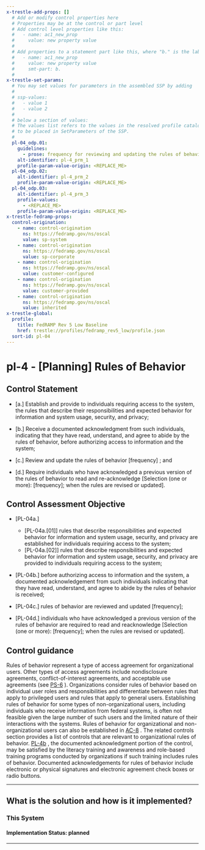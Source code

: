 ```yaml
---
x-trestle-add-props: []
  # Add or modify control properties here
  # Properties may be at the control or part level
  # Add control level properties like this:
  #   - name: ac1_new_prop
  #     value: new property value
  #
  # Add properties to a statement part like this, where "b." is the label of the target statement part
  #   - name: ac1_new_prop
  #     value: new property value
  #     smt-part: b.
  #
x-trestle-set-params:
  # You may set values for parameters in the assembled SSP by adding
  #
  # ssp-values:
  #   - value 1
  #   - value 2
  #
  # below a section of values:
  # The values list refers to the values in the resolved profile catalog, and the ssp-values represent new values
  # to be placed in SetParameters of the SSP.
  #
  pl-04_odp.01:
    guidelines:
      - prose: frequency for reviewing and updating the rules of behavior is defined;
    alt-identifier: pl-4_prm_1
    profile-param-value-origin: <REPLACE_ME>
  pl-04_odp.02:
    alt-identifier: pl-4_prm_2
    profile-param-value-origin: <REPLACE_ME>
  pl-04_odp.03:
    alt-identifier: pl-4_prm_3
    profile-values:
      - <REPLACE_ME>
    profile-param-value-origin: <REPLACE_ME>
x-trestle-fedramp-props:
  control-origination:
    - name: control-origination
      ns: https://fedramp.gov/ns/oscal
      value: sp-system
    - name: control-origination
      ns: https://fedramp.gov/ns/oscal
      value: sp-corporate
    - name: control-origination
      ns: https://fedramp.gov/ns/oscal
      value: customer-configured
    - name: control-origination
      ns: https://fedramp.gov/ns/oscal
      value: customer-provided
    - name: control-origination
      ns: https://fedramp.gov/ns/oscal
      value: inherited
x-trestle-global:
  profile:
    title: FedRAMP Rev 5 Low Baseline
    href: trestle://profiles/fedramp_rev5_low/profile.json
  sort-id: pl-04
---
```


# pl-4 - \[Planning\] Rules of Behavior

## Control Statement

- \[a.\] Establish and provide to individuals requiring access to the system, the rules that describe their responsibilities and expected behavior for information and system usage, security, and privacy;

- \[b.\] Receive a documented acknowledgment from such individuals, indicating that they have read, understand, and agree to abide by the rules of behavior, before authorizing access to information and the system;

- \[c.\] Review and update the rules of behavior [frequency] ; and

- \[d.\] Require individuals who have acknowledged a previous version of the rules of behavior to read and re-acknowledge [Selection (one or more): [frequency]; when the rules are revised or updated].

## Control Assessment Objective

- \[PL-04a.\]

  - \[PL-04a.[01]\] rules that describe responsibilities and expected behavior for information and system usage, security, and privacy are established for individuals requiring access to the system;
  - \[PL-04a.[02]\] rules that describe responsibilities and expected behavior for information and system usage, security, and privacy are provided to individuals requiring access to the system;

- \[PL-04b.\] before authorizing access to information and the system, a documented acknowledgement from such individuals indicating that they have read, understand, and agree to abide by the rules of behavior is received;

- \[PL-04c.\] rules of behavior are reviewed and updated [frequency];

- \[PL-04d.\] individuals who have acknowledged a previous version of the rules of behavior are required to read and reacknowledge [Selection (one or more): [frequency]; when the rules are revised or updated].

## Control guidance

Rules of behavior represent a type of access agreement for organizational users. Other types of access agreements include nondisclosure agreements, conflict-of-interest agreements, and acceptable use agreements (see [PS-6](#ps-6) ). Organizations consider rules of behavior based on individual user roles and responsibilities and differentiate between rules that apply to privileged users and rules that apply to general users. Establishing rules of behavior for some types of non-organizational users, including individuals who receive information from federal systems, is often not feasible given the large number of such users and the limited nature of their interactions with the systems. Rules of behavior for organizational and non-organizational users can also be established in [AC-8](#ac-8) . The related controls section provides a list of controls that are relevant to organizational rules of behavior. [PL-4b](#pl-4_smt.b) , the documented acknowledgment portion of the control, may be satisfied by the literacy training and awareness and role-based training programs conducted by organizations if such training includes rules of behavior. Documented acknowledgements for rules of behavior include electronic or physical signatures and electronic agreement check boxes or radio buttons.

______________________________________________________________________

## What is the solution and how is it implemented?

<!-- For implementation status enter one of: implemented, partial, planned, alternative, not-applicable -->

<!-- Note that the list of rules under ### Rules: is read-only and changes will not be captured after assembly to JSON -->

### This System

<!-- Add implementation prose for the main This System component for control: pl-4 -->

#### Implementation Status: planned

______________________________________________________________________
